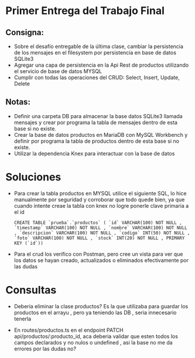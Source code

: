 # Primer Entrega del Trabajo Final

## Consigna:

- Sobre el desafío entregable de la última clase, cambiar la persistencia de los mensajes en el filesystem por persistencia en base de datos SQLite3
- Agregar una capa de persistencia en la Api Rest de productos utilizando el servicio de base de datos MYSQL
- Cumplir con todas las operaciones del CRUD: Select, Insert, Update, Delete

## Notas:

- Definir una carpeta DB para almacenar la base datos SQLite3 llamada mensajes y crear por programa la tabla de mensajes dentro de esta base si no existe.
- Crear la base de datos productos en MariaDB con MySQL Workbench y definir por programa la tabla de productos dentro de esta base si no existe.
- Utilizar la dependencia Knex para interactuar con la base de datos

# Soluciones

- Para crear la tabla productos en MYSQL utilice el siguiente SQL, lo hice manualmente por seguridad y corroborar que todo quede bien, ya que cuando intente creae la tabla con knex no logre ponerle clave primaria a el id

      CREATE TABLE `prueba`.`productos` ( `id` VARCHAR(100) NOT NULL , `timestamp` VARCHAR(100) NOT NULL , `nombre` VARCHAR(100) NOT NULL , `descripcion` VARCHAR(100) NOT NULL , `codigo` INT(50) NOT NULL , `foto` VARCHAR(100) NOT NULL , `stock` INT(20) NOT NULL , PRIMARY KEY (`id`))

- Para el crud los verifico con Postman, pero cree un vista para ver que los datos se hayan creado, actualizados o eliminados efectivamente por las dudas

# Consultas

- Deberia eliminar la clase productos? Es la que utilizaba para guardar los productos en el arrayu , pero ya teniendo las DB , seria innecesario tenerla

- En routes/productos.ts en el endpoint PATCH api/productos/:producto_id, aca deberia validar que esten todos los campos declarados y no nulos o undefined , asi la base no me da errores por las dudas no?

